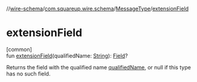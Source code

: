 //[wire-schema](../../../index.md)/[com.squareup.wire.schema](../index.md)/[MessageType](index.md)/[extensionField](extension-field.md)

# extensionField

[common]\
fun [extensionField](extension-field.md)(qualifiedName: [String](https://kotlinlang.org/api/latest/jvm/stdlib/kotlin/-string/index.html)): [Field](../-field/index.md)?

Returns the field with the qualified name [qualifiedName](extension-field.md), or null if this type has no such field.
